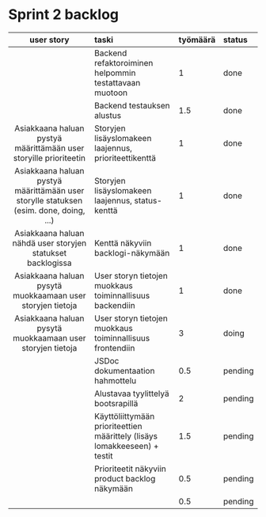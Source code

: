 # Sprint 2 backlog

| user story | taski | työmäärä | status |
| :-----------:|:-----------| :------| :------|
|              | Backend refaktoroiminen helpommin testattavaan muotoon  | 1 | done |
|              | Backend testauksen alustus  | 1.5 | done |
| Asiakkaana haluan pystyä määrittämään user storyille prioriteetin | Storyjen lisäyslomakeen laajennus, prioriteettikenttä  | 1 | done |
| Asiakkaana haluan pystyä määrittämään user storylle statuksen (esim. done, doing, ...) | Storyjen lisäyslomakeen laajennus, status-kenttä  | 1 | done |
| Asiakkaana haluan nähdä user storyjen statukset backlogissa | Kenttä näkyviin backlogi-näkymään  | 1 | done |
| Asiakkaana haluan pysytä muokkaamaan user storyjen tietoja | User storyn tietojen muokkaus toiminnallisuus backendiin | 1 | done |
| Asiakkaana haluan pysytä muokkaamaan user storyjen tietoja | User storyn tietojen muokkaus toiminnallisuus frontendiin | 3 | doing |
|              | JSDoc dokumentaation hahmottelu  | 0.5 | pending |
|              | Alustavaa tyylittelyä bootsrapillä  | 2 | pending |
|              | Käyttöliittymään prioriteettien määrittely (lisäys lomakkeeseen) + testit  | 1.5 | pending |
|              | Prioriteetit näkyviin product backlog näkymään  | 0.5 | pending |
|              |   | 0.5 | pending |
